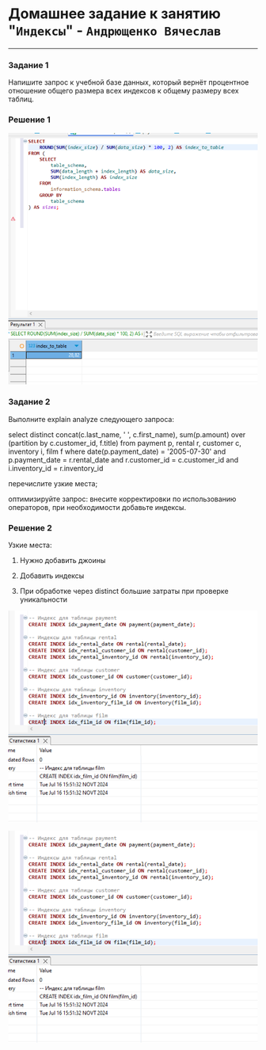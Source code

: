 # Домашнее задание к занятию "`Индексы`" - `Андрющенко Вячеслав`


---

### Задание 1  

Напишите запрос к учебной базе данных, который вернёт процентное отношение общего размера всех индексов к общему размеру всех таблиц.

### Решение 1  


![Индексы](/img/1.png)  


 


### Задание 2  

Выполните explain analyze следующего запроса:

select distinct concat(c.last_name, ' ', c.first_name), sum(p.amount) over (partition by c.customer_id, f.title)
from payment p, rental r, customer c, inventory i, film f
where date(p.payment_date) = '2005-07-30' and p.payment_date = r.rental_date and r.customer_id = c.customer_id and i.inventory_id = r.inventory_id

перечислите узкие места;

оптимизируйте запрос: внесите корректировки по использованию операторов, при необходимости добавьте индексы.



### Решение 2 


Узкие места:

1) Нужно добавить джоины

2) Добавить индексы

4) При обработке через distinct большие затраты при проверке уникальности

![Добавление индексов](/img/2.png)  


![Оптимизированный запрос](/img/2.png)  


